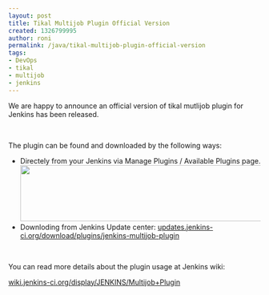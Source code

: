 ```yaml
---
layout: post
title: Tikal Multijob Plugin Official Version
created: 1326799995
author: roni
permalink: /java/tikal-multijob-plugin-official-version
tags:
- DevOps
- tikal
- multijob
- jenkins
---
```

<p>We are happy to announce an official version of tikal mutlijob plugin for Jenkins has been released.</p>
<p>&nbsp;</p>
<p>The plugin can be found and downloaded by the following ways:</p>
<ul>
	<li>
		Directely from your Jenkins via Manage Plugins / Available Plugins page. <img alt="" height="112" src="/files/multijob_plugin(3).jpg" width="576" /></li>
	<li>
		Downloding from Jenkins Update center: <a href="http://updates.jenkins-ci.org/download/plugins/jenkins-multijob-plugin">updates.jenkins-ci.org/download/plugins/jenkins-multijob-plugin</a></li>
</ul>
<p>&nbsp;</p>
<p>You can read more details about the plugin usage at Jenkins wiki:</p>
<p><a href="https://wiki.jenkins-ci.org/display/JENKINS/Multijob+Plugin">wiki.jenkins-ci.org/display/JENKINS/Multijob+Plugin</a></p>
